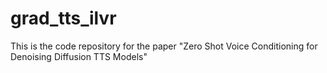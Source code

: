 # grad_tts_ilvr
This is the code repository for the paper "Zero Shot Voice Conditioning for Denoising Diffusion TTS Models"
